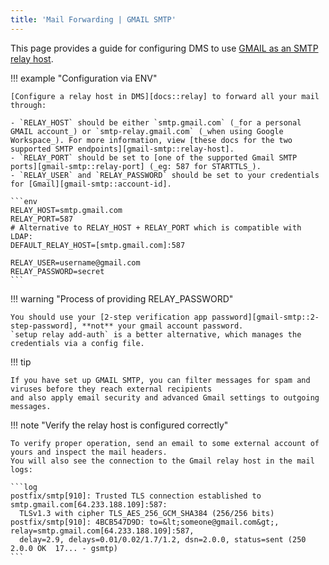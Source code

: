 ```yaml
---
title: 'Mail Forwarding | GMAIL SMTP'
---
```


This page provides a guide for configuring DMS to use [GMAIL as an SMTP relay host][gmail-smtp].

!!! example "Configuration via ENV"

    [Configure a relay host in DMS][docs::relay] to forward all your mail through:

    - `RELAY_HOST` should be either `smtp.gmail.com` (_for a personal GMAIL account_) or `smtp-relay.gmail.com` (_when using Google Workspace_). For more information, view [these docs for the two supported SMTP endpoints][gmail-smtp::relay-host].
    - `RELAY_PORT` should be set to [one of the supported Gmail SMTP ports][gmail-smtp::relay-port] (_eg: 587 for STARTTLS_).
    - `RELAY_USER` and `RELAY_PASSWORD` should be set to your credentials for [Gmail][gmail-smtp::account-id].

    ```env
    RELAY_HOST=smtp.gmail.com
    RELAY_PORT=587
    # Alternative to RELAY_HOST + RELAY_PORT which is compatible with LDAP:
    DEFAULT_RELAY_HOST=[smtp.gmail.com]:587

    RELAY_USER=username@gmail.com
    RELAY_PASSWORD=secret
    ```

!!! warning "Process of providing RELAY_PASSWORD"

    You should use your [2-step verification app password][gmail-smtp::2-step-password], **not** your gmail account password.
    `setup relay add-auth` is a better alternative, which manages the credentials via a config file.
    
!!! tip

    If you have set up GMAIL SMTP, you can filter messages for spam and viruses before they reach external recipients
    and also apply email security and advanced Gmail settings to outgoing messages.

!!! note "Verify the relay host is configured correctly"

    To verify proper operation, send an email to some external account of yours and inspect the mail headers.
    You will also see the connection to the Gmail relay host in the mail logs:

    ```log
    postfix/smtp[910]: Trusted TLS connection established to smtp.gmail.com[64.233.188.109]:587:
      TLSv1.3 with cipher TLS_AES_256_GCM_SHA384 (256/256 bits)
    postfix/smtp[910]: 4BCB547D9D: to=&lt;someone@gmail.com&gt;, relay=smtp.gmail.com[64.233.188.109]:587,
      delay=2.9, delays=0.01/0.02/1.7/1.2, dsn=2.0.0, status=sent (250 2.0.0 OK  17... - gsmtp)
    ```

[docs::relay]: ./relay-hosts.md
[gmail-smtp]: https://support.google.com/a/answer/2956491?sjid=10042458694956130936-AP
[gmail-smtp::relay-host]: https://support.google.com/a/answer/176600
[gmail-smtp::relay-port]: https://support.google.com/a/answer/2956491
[gmail-smtp::account-id]: https://myaccount.google.com/security?gar=1
[gmail-smtp::2-step-password]: https://support.google.com/accounts/answer/185833
